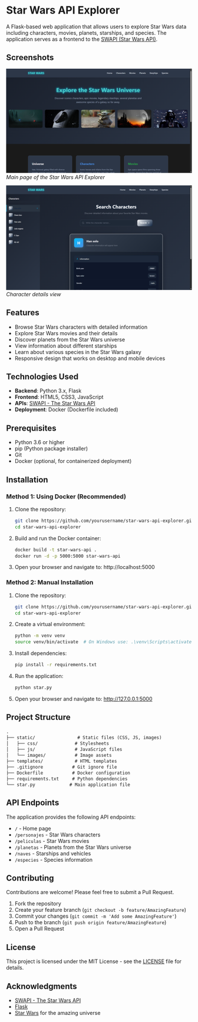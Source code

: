 # Star Wars API Explorer

A Flask-based web application that allows users to explore Star Wars data including characters, movies, planets, starships, and species. The application serves as a frontend to the [SWAPI (Star Wars API)](https://www.swapi.tech/).

## Screenshots

![Screenshot 1](docs/U1.png)
*Main page of the Star Wars API Explorer*

![Screenshot 2](docs/U3.png)
*Character details view*

## Features

- Browse Star Wars characters with detailed information
- Explore Star Wars movies and their details
- Discover planets from the Star Wars universe
- View information about different starships
- Learn about various species in the Star Wars galaxy
- Responsive design that works on desktop and mobile devices

## Technologies Used

- **Backend**: Python 3.x, Flask
- **Frontend**: HTML5, CSS3, JavaScript
- **APIs**: [SWAPI - The Star Wars API](https://www.swapi.tech/)
- **Deployment**: Docker (Dockerfile included)

## Prerequisites

- Python 3.6 or higher
- pip (Python package installer)
- Git
- Docker (optional, for containerized deployment)

## Installation

### Method 1: Using Docker (Recommended)

1. Clone the repository:
   ```bash
   git clone https://github.com/yourusername/star-wars-api-explorer.git
   cd star-wars-api-explorer
   ```

2. Build and run the Docker container:
   ```bash
   docker build -t star-wars-api .
   docker run -d -p 5000:5000 star-wars-api
   ```

3. Open your browser and navigate to: http://localhost:5000

### Method 2: Manual Installation

1. Clone the repository:
   ```bash
   git clone https://github.com/yourusername/star-wars-api-explorer.git
   cd star-wars-api-explorer
   ```

2. Create a virtual environment:
   ```bash
   python -m venv venv
   source venv/bin/activate  # On Windows use: .\venv\Scripts\activate
   ```

3. Install dependencies:
   ```bash
   pip install -r requirements.txt
   ```

4. Run the application:
   ```bash
   python star.py
   ```

5. Open your browser and navigate to: http://127.0.0.1:5000

## Project Structure

```
.
├── static/                # Static files (CSS, JS, images)
│   ├── css/              # Stylesheets
│   ├── js/               # JavaScript files
│   └── images/           # Image assets
├── templates/            # HTML templates
├── .gitignore           # Git ignore file
├── Dockerfile           # Docker configuration
├── requirements.txt     # Python dependencies
└── star.py             # Main application file
```

## API Endpoints

The application provides the following API endpoints:

- `/` - Home page
- `/personajes` - Star Wars characters
- `/peliculas` - Star Wars movies
- `/planetas` - Planets from the Star Wars universe
- `/naves` - Starships and vehicles
- `/especies` - Species information

## Contributing

Contributions are welcome! Please feel free to submit a Pull Request.

1. Fork the repository
2. Create your feature branch (`git checkout -b feature/AmazingFeature`)
3. Commit your changes (`git commit -m 'Add some AmazingFeature'`)
4. Push to the branch (`git push origin feature/AmazingFeature`)
5. Open a Pull Request

## License

This project is licensed under the MIT License - see the [LICENSE](LICENSE) file for details.

## Acknowledgments

- [SWAPI - The Star Wars API](https://www.swapi.tech/)
- [Flask](https://flask.palletsprojects.com/)
- [Star Wars](https://www.starwars.com/) for the amazing universe


